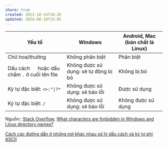 ```yaml
---
share: true
created: 2023-10-24T18:26
updated: 2024-08-18T15:05
---
```


| Yếu tố                                          | Windows                              | Android, Mac (bản chất là Linux) |
| ----------------------------------------------- | ------------------------------------ | -------------------------------- |
| Chữ hoa/thường                                  | Không phân biệt                      | Phân biệt                        |
| Dấu cách `  ` hoặc dấu chấm `.` ở cuối tên file | Không được sử dụng: sẽ tự động bị bỏ | Không bị bỏ                      |
| Ký tự đặc biệt: `<>:"\|?*`                      | Không được sử dụng: sẽ báo lỗi       | Được sử dụng                     |
| Ký tự đặc biệt: `/`                             | Không được sử dụng: sẽ báo lỗi       | Không được sử dụng               |

Nguồn:: [Stack Overflow](../%CE%9E%20Ngu%E1%BB%93n%20v%C3%A0%20t%C3%A0i%20nguy%C3%AAn%20h%E1%BB%97%20tr%E1%BB%A3/%CE%9E%20Ngu%E1%BB%93n/Stack%20Overflow.md), [What characters are forbidden in Windows and Linux directory names?](https://stackoverflow.com/q/1976007/3416774)

[Cách các đường dẫn ở những nơi khác nhau xử lý dấu cách và ký tự phi ASCII](../Regex.%20Unicode,%20ti%E1%BA%BFng%20Vi%E1%BB%87t,%20emoji/%C4%90%C6%B0%E1%BB%9Dng%20d%E1%BA%ABn/C%C3%A1ch%20c%C3%A1c%20%C4%91%C6%B0%E1%BB%9Dng%20d%E1%BA%ABn%20%E1%BB%9F%20nh%E1%BB%AFng%20n%C6%A1i%20kh%C3%A1c%20nhau%20x%E1%BB%AD%20l%C3%BD%20d%E1%BA%A5u%20c%C3%A1ch%20v%C3%A0%20k%C3%BD%20t%E1%BB%B1%20phi%20ASCII.md)